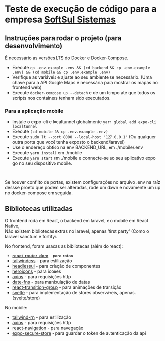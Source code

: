 # Teste de execução de código para a empresa [SoftSul Sistemas](http://www.softsulsistemas.com.br/)

## Instruções para rodar o projeto (para desenvolvimento)

É necessário as versões LTS do Docker e Docker-Compose.

- Execute ```cp .env.example .env && (cd backend && cp .env.example .env) && (cd mobile && cp .env.example .env)```
- Verifique as variáveis e ajuste ao seu ambiente se necessário. (Uma chave para a API Google Maps é necessária para mostrar os mapas no frontend web)
- Execute ```docker-compose up --detach``` e de um tempo até que todos os scripts nos containers tenham sido executados.

### Para a aplicação mobile

 - Instale o expo-cli e localtunnel globalmente ```yarn global add expo-cli localtunnel```
 - Execute ```(cd mobile && cp .env.example .env)```
 - Execute ```sudo lt --port 8000 --local-host "127.0.0.1"``` (Ou qualquer outra porta que você tenha exposto o backend/laravel)
 - Use o endereço obtido na env BACKEND_URL, em ./mobile/.env
 - Execute ```yarn install``` em ./mobile
 - Execute ```yarn start``` em ./mobile e connecte-se ao seu aplicativo expo go no seu dispositivo mobile.

<br />

Se houver conflito de portas, existem configurações no arquivo .env na raíz dessse proeto que podem ser alteradas, rode um down e novamente um up no docker-compose em seguida.

## Bibliotecas utilizadas

O frontend roda em React, o backend em laravel, e o mobile em React Native, <br />
Não existem bibliotecas extras no laravel, apenas 'first party' (Como o laravel sanctum e fortify). <br />

No frontend, foram usadas as bibliotecas (além do react):
 - [react-router-dom](https://reactrouter.com/web/guides/quick-start) - para rotas
 - [tailwindcss](https://tailwindcss.com/) - para estilização
 - [headlessui](https://headlessui.dev/) - para criação de componentes
 - [heroicons](https://heroicons.com/) - para icones
 - [axios](https://axios-http.com/ptbr/) - para requisições http
 - [date-fns](https://date-fns.org/) - para manipulação de datas
 - [react-transition-group](https://reactcommunity.org/react-transition-group/docs) - para animações de transição
 - [svelte](https://svelte.dev/) - para implementação de stores observáveis, apenas. (svelte/store)

No mobile:
 - [tailwind-rn]() - para estilização
 - [axios](https://axios-http.com/ptbr/) - para requisições http
 - [react-navigation](https://reactnavigation.org/) - para navegação
 - [expo-secure-store](https://docs.expo.dev/versions/latest/sdk/securestore/) - para guardar o token de autenticação da api
